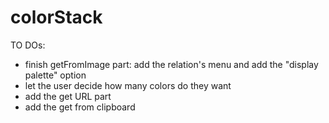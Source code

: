 # colorStack
TO DOs:
- finish getFromImage part: add the relation's menu and add the "display palette" option
- let the user decide how many colors do they want
- add the get URL part
- add the get from clipboard
